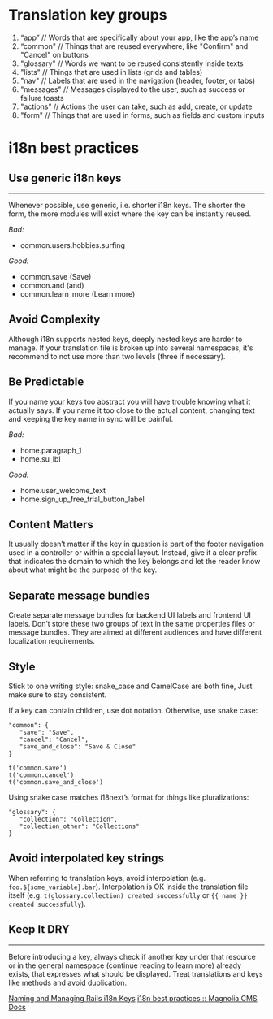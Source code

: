 # Translation key groups

1. “app” // Words that are specifically about your app, like the app’s name
1. “common" // Things that are reused everywhere, like "Confirm" and "Cancel" on buttons
1. "glossary" // Words we want to be reused consistently inside texts
1. "lists" // Things that are used in lists (grids and tables)
1. "nav" // Labels that are used in the navigation (header, footer, or tabs)
1. "messages" // Messages displayed to the user, such as success or failure toasts
1. "actions" // Actions the user can take, such as add, create, or update
1. "form" // Things that are used in forms, such as fields and custom inputs

# i18n best practices

## Use generic i18n keys

---

Whenever possible, use generic, i.e. shorter i18n keys. The shorter the form, the more modules will exist where the key can be instantly reused.

_Bad:_

- common.users.hobbies.surfing

_Good:_

- common.save (Save)
- common.and (and)
- common.learn_more (Learn more)

## Avoid Complexity

Although i18n supports nested keys, deeply nested keys are harder to manage. If your translation file is broken up into several namespaces, it's recommend to not use more than two levels (three if necessary).

## Be Predictable

If you name your keys too abstract you will have trouble knowing what it actually says. If you name it too close to the actual content, changing text and keeping the key name in sync will be painful.

_Bad:_

- home.paragraph_1
- home.su_lbl

_Good:_

- home.user_welcome_text
- home.sign_up_free_trial_button_label

## Content Matters

It usually doesn’t matter if the key in question is part of the footer navigation used in a controller or within a special layout. Instead, give it a clear prefix that indicates the domain to which the key belongs and let the reader know about what might be the purpose of the key.

## Separate message bundles

Create separate message bundles for backend UI labels and frontend UI labels. Don’t store these two groups of text in the same properties files or message bundles. They are aimed at different audiences and have different localization requirements.

## Style

Stick to one writing style: snake_case and CamelCase are both fine, Just make sure to stay consistent.

If a key can contain children, use dot notation. Otherwise, use snake case:

```
"common": {
   "save": "Save",
   "cancel": "Cancel",
   "save_and_close": "Save & Close"
}

t('common.save')
t('common.cancel')
t('common.save_and_close')
```

Using snake case matches i18next’s format for things like pluralizations:

```
"glossary": {
   "collection": "Collection",
   "collection_other": "Collections"
}
```

## Avoid interpolated key strings

When referring to translation keys, avoid interpolation (e.g. `foo.${some_variable}.bar`). Interpolation is OK inside the translation file itself (e.g. `t(glossary.collection) created successfully` or `{{ name }} created successfully`).

## Keep It DRY

---

Before introducing a key, always check if another key under that resource or in the general namespace (continue reading to learn more) already exists, that expresses what should be displayed. Treat translations and keys like methods and avoid duplication.

[Naming and Managing Rails i18n Keys](https://phrase.com/blog/posts/ruby-lessons-learned-naming-and-managing-rails-i18n-keys/)
[i18n best practices :: Magnolia CMS Docs](https://docs.magnolia-cms.com/product-docs/6.2/Administration/Language/i18n-best-practices.html)